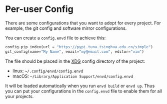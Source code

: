 # Per-user Config

There are some configurations that you want to adopt for every project. For example, the git config and software mirror configurations.

You can create a `config.envd` file to achieve this:

```python title=config.envd
config.pip_index(url = "https://pypi.tuna.tsinghua.edu.cn/simple")
git_config(name="My Name", email="my@email.com", editor="vim")
```

The file should be placed in the  [XDG](https://specifications.freedesktop.org/basedir-spec/basedir-spec-latest.html) config directory of the project:

- linux: `~/.config/envd/config.envd`
- macOS: `~/Library/Application Support/envd/config.envd`

It will be loaded automatically when you run `envd build` or `envd up`. Thus you can put your configurations in the `config.envd` file to enable them for all your projects.
